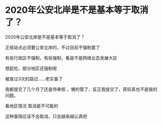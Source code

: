 # 2020年公安北岸是不是基本等于取消了？


2020年公安北岸是不是基本等于取消了？

正规站点必须要公安北岸的，不过目前不强制罢了

有些行政区不强制，有些强制，看是不是网络业态发展大区

想屁吃，部分地区还强制呢<img id="aimg_r0XXa" onclick="zoom(this, this.src, 0, 0, 0)" class="zoom" src="https://cdn.jsdelivr.net/gh/hishis/forum-master/public/images/patch.gif" onmouseover="img_onmouseoverfunc(this)" onload="thumbImg(this)" border="0" alt="" />

被查过3次的路过……老实备了<img id="aimg_GZG3N" onclick="zoom(this, this.src, 0, 0, 0)" class="zoom" src="https://cdn.jsdelivr.net/gh/hishis/forum-master/public/images/patch.gif" onmouseover="img_onmouseoverfunc(this)" onload="thumbImg(this)" border="0" alt="" />

我都提交了几个月了还是待审核 ，懒的管了，反正我提交了，真较真也不是我的问题。<img src="static/image/smiley/default/lol.gif" smilieid="12" border="0" alt="" />

看地区情况 取消是不可能的

这种事情应该不会取消，只会越来越认真吧
